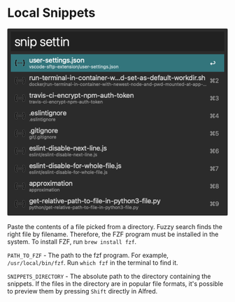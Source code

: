 # Local Snippets

![Screenshot of Local Snippets in use](./readme_assets/screenshot.png)

Paste the contents of a file picked from a directory. Fuzzy search finds the right file by filename. Therefore, the FZF program must be installed in the system. To install FZF, run `brew install fzf`.

`PATH_TO_FZF` - The path to the fzf program. For example, `/usr/local/bin/fzf`. Run `which fzf` in the terminal to find it.

`SNIPPETS_DIRECTORY` - The absolute path to the directory containing the snippets. If the files in the directory are in popular file formats, it's possible to preview them by pressing `Shift` directly in Alfred.
